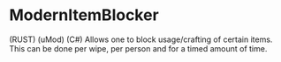 # ModernItemBlocker
(RUST) (uMod) (C#) Allows one to block usage/crafting of certain items.  This can be done per wipe, per person and for a timed amount of time. 
